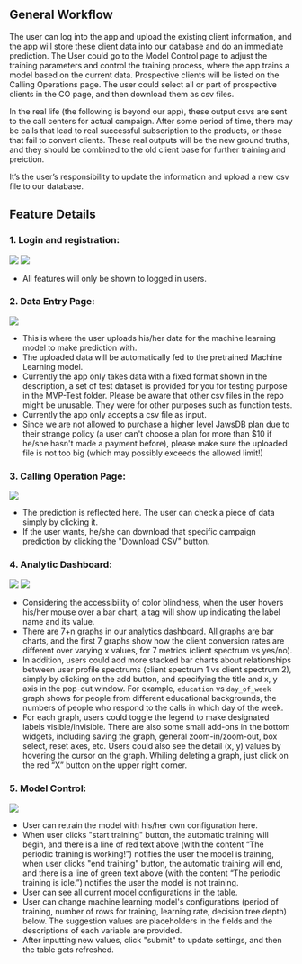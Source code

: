## General Workflow

The user can log into the app and upload the existing client information, and the app will store these client data into our database and do an immediate prediction. The User could go to the Model Control page to adjust the training parameters and control the training process, where the app trains a model based on the current data. Prospective clients will be listed on the Calling Operations page. The user could select all or part of prospective clients in the CO page, and then download them as csv files. 

In the real life (the following is beyond our app), these output csvs are sent to the call centers for actual campaign. After some period of time, there may be calls that lead to real successful subscription to the products, or those that fail to convert clients. These real outputs will be the new ground truths, and they should be combined to the old client base for further training and preiction.

It’s the user’s responsibility to update the information and upload a new csv file to our database.

## Feature Details

### 1. Login and registration: 
<img src="imgs/signup.png" size="40%" />
<img src="imgs/login.png" size="40%" />

   - All features will only be shown to logged in users.
   
### 2. Data Entry Page:
<img src="imgs/data entry page.png" size="40%" />
   
   - This is where the user uploads his/her data for the machine learning model to make prediction with.
   - The uploaded data will be automatically fed to the pretrained Machine Learning model.
   - Currently the app only takes data with a fixed format shown in the description, a set of test dataset is provided for you for testing purpose in the MVP-Test folder. Please be aware that other csv files in the repo might be unusable. They were for other purposes such as function tests.
   - Currently the app only accepts a csv file as input.
   - Since we are not allowed to purchase a higher level JawsDB plan due to their strange policy (a user can't choose a plan for more than $10 if he/she hasn't made a payment before), please make sure the uploaded file is not too big (which may possibly exceeds the allowed limit!)

### 3. Calling Operation Page:
<img src="imgs/calling operation.png" size="40%" />

   - The prediction is reflected here. The user can check a piece of data simply by clicking it.
   - If the user wants, he/she can download that specific campaign prediction by clicking the "Download CSV" button.
   
### 4. Analytic Dashboard:
<img src="imgs/analytics dashboard 1.png" size="40%" />
<img src="imgs/analytics dashboard 2.png" size="40%" />

   - Considering the accessibility of color blindness, when the user hovers his/her mouse over a bar chart, a tag will show up indicating the label name and its value.
   - There are 7+n graphs in our analytics dashboard. All graphs are bar charts, and the first 7 graphs show how the client conversion rates are different over varying x values, for 7 metrics (client spectrum vs yes/no).
   - In addition, users could add more stacked bar charts about relationships between user profile spectrums (client spectrum 1 vs client spectrum 2), simply by clicking on the add button, and specifying the title and x, y axis in the pop-out window. For example, `education` vs `day_of_week` graph shows for people from different educational backgrounds, the numbers of people who respond to the calls in which day of the week.
   - For each graph, users could toggle the legend to make designated labels visible/invisible. There are also some small add-ons in the bottom widgets, including saving the graph, general zoom-in/zoom-out, box select, reset axes, etc. Users could also see the detail (x, y) values by hovering the cursor on the graph. Whiling deleting a graph, just click on the red “X” button on the upper right corner.
   
### 5. Model Control:
<img src="imgs/model_control.png" size="40%" />

   - User can retrain the model with his/her own configuration here.
   - When user clicks "start training" button, the automatic training will begin, and there is a line of red text above (with the content “The periodic training is working!”) notifies the user the model is training, when user clicks "end training" button, the automatic training will end, and there is a line of green text above (with the content “The periodic training is idle.”) notifies the user the model is not training.
   - User can see all current model configurations in the table.
   - User can change machine learning model's configurations (period of training, number of rows for training, learning rate, decision tree depth) below. The suggestion values are placeholders in the fields and the descriptions of each variable are provided.
   - After inputting new values, click "submit" to update settings, and then the table gets refreshed.
